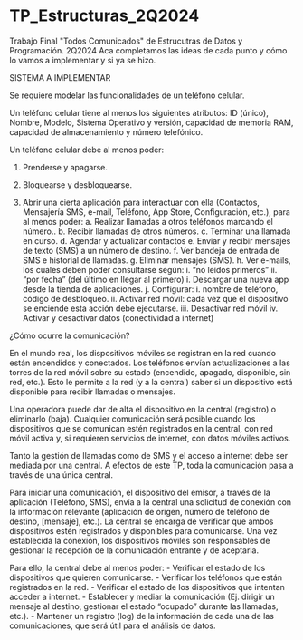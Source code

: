 # TP_Estructuras_2Q2024
 Trabajo Final "Todos Comunicados" de Estrucutras de Datos y Programación. 2Q2024
Aca completamos las ideas de cada punto y cómo lo vamos a implementar y si ya se hizo.

SISTEMA A IMPLEMENTAR

Se requiere modelar las funcionalidades de un teléfono celular.

Un teléfono celular tiene al menos los siguientes atributos:
ID (único), Nombre, Modelo, Sistema Operativo y versión, capacidad de memoria RAM, capacidad de
almacenamiento y número telefónico.

Un teléfono celular debe al menos poder:
1. Prenderse y apagarse.

2. Bloquearse y desbloquearse.

3. Abrir una cierta aplicación para interactuar con ella (Contactos, Mensajería SMS, e-mail, Teléfono,
App Store, Configuración, etc.), para al menos poder:
    a. Realizar llamadas a otros teléfonos marcando el número..
    b. Recibir llamadas de otros números.
    c. Terminar una llamada en curso.
    d. Agendar y actualizar contactos
    e. Enviar y recibir mensajes de texto (SMS) a un número de destino.
    f. Ver bandeja de entrada de SMS e historial de llamadas.
    g. Eliminar mensajes (SMS).
    h. Ver e-mails, los cuales deben poder consultarse según:
        i. “no leídos primeros”
        ii. “por fecha” (del último en llegar al primero)
    i. Descargar una nueva app desde la tienda de aplicaciones.
    j. Configurar:
        i. nombre de teléfono, código de desbloqueo.
        ii. Activar red móvil: cada vez que el dispositivo se enciende esta acción debe ejecutarse.
        iii. Desactivar red móvil
        iv. Activar y desactivar datos (conectividad a internet)


¿Cómo ocurre la comunicación?

En el mundo real, los dispositivos móviles se registran en la red cuando están encendidos y conectados. Los
teléfonos envían actualizaciones a las torres de la red móvil sobre su estado (encendido, apagado,
disponible, sin red, etc.). Esto le permite a la red (y a la central) saber si un dispositivo está disponible
para recibir llamadas o mensajes.

Una operadora puede dar de alta el dispositivo en la central (registro) o eliminarlo (baja). Cualquier
comunicación será posible cuando los dispositivos que se comunican estén registrados en la central, con red
móvil activa y, si requieren servicios de internet, con datos móviles activos.

Tanto la gestión de llamadas como de SMS y el acceso a internet debe ser mediada por una central. A
efectos de este TP, toda la comunicación pasa a través de una única central.

Para iniciar una comunicación, el dispositivo del emisor, a través de la aplicación (Teléfono, SMS), envía a la
central una solicitud de conexión con la información relevante (aplicación de origen, número de teléfono
de destino, [mensaje], etc.). La central se encarga de verificar que ambos dispositivos estén registrados y
disponibles para comunicarse. Una vez establecida la conexión, los dispositivos móviles son responsables de
gestionar la recepción de la comunicación entrante y de aceptarla.

Para ello, la central debe al menos poder:
    - Verificar el estado de los dispositivos que quieren comunicarse.
    - Verificar los teléfonos que están registrados en la red.
    - Verificar el estado de los dispositivos que intentan acceder a internet.
    - Establecer y mediar la comunicación (Ej. dirigir un mensaje al destino, gestionar el estado
        “ocupado” durante las llamadas, etc.).
    - Mantener un registro (log) de la información de cada una de las comunicaciones, que será útil para
        el análisis de datos.
